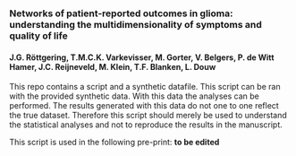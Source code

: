 ### Networks of patient-reported outcomes in glioma: understanding the multidimensionality of symptoms and quality of life 
#### J.G. Röttgering, T.M.C.K. Varkevisser, M. Gorter, V. Belgers, P. de Witt Hamer, J.C. Reijneveld, M. Klein, T.F. Blanken, L. Douw

This repo contains a script and a synthetic datafile. This script can be ran with the provided synthetic data. With this data the analyses can be performed. The results generated with this data do not one to one reflect the true dataset. Therefore this script should merely be used to understand the statistical analyses and not to reproduce the results in the manuscript.

This script is used in the following pre-print: **to be edited**
